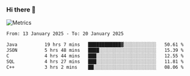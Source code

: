 ### Hi there 👋

![Metrics](https://github.com/radoapx/radoapx/blob/main/github-metrics.svg)

<!--START_SECTION:waka-->

```txt
From: 13 January 2025 - To: 20 January 2025

Java          19 hrs 7 mins   ████████████▓░░░░░░░░░░░░   50.61 %
JSON          5 hrs 48 mins   ████░░░░░░░░░░░░░░░░░░░░░   15.39 %
C             4 hrs 44 mins   ███░░░░░░░░░░░░░░░░░░░░░░   12.55 %
SQL           4 hrs 27 mins   ███░░░░░░░░░░░░░░░░░░░░░░   11.81 %
C++           3 hrs 2 mins    ██░░░░░░░░░░░░░░░░░░░░░░░   08.06 %
```

<!--END_SECTION:waka-->

<!--
**radoapx/radoapx** is a ✨ _special_ ✨ repository because its `README.md` (this file) appears on your GitHub profile.

Here are some ideas to get you started:

- 🔭 I’m currently working on ...
- 🌱 I’m currently learning ...
- 👯 I’m looking to collaborate on ...
- 🤔 I’m looking for help with ...
- 💬 Ask me about ...
- 📫 How to reach me: ...
- 😄 Pronouns: ...
- ⚡ Fun fact: ...
-->
